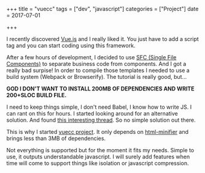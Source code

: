 +++
title = "vuecc"
tags = ["dev", "javascript"]
categories = ["Project"]
date = 2017-07-01

+++

I recently discovered [Vue.js](https://vuejs.org) and I really liked it.
You just have to add a script tag and you can start coding using this framework.

After a few hours of development, I decided to use [SFC (Single File Components)](https://vuejs.org/v2/guide/single-file-components.html) to separate business code from components.
And I got a really bad surpise! In order to compile those templates I needed
to use a build system (Webpack or Browserify). The tutorial is really good, but...

**GOD I DON'T WANT TO INSTALL 200MB OF DEPENDENCIES AND WRITE 200+SLOC BUILD
FILE.**

I need to keep things simple, I don't need Babel, I know how to write JS. I can
rant on this for hours. I started looking around for an alternative solution.
And found [this interesting thread](https://www.reddit.com/r/vuejs/comments/5ops4d/light_weight_and_simple_way_to_use_single_file/). So no simple solution out there.

This is why I started [vuecc project](https://github.com/BackInMyDays/vuecc).
It only depends on [html-minifier](https://www.npmjs.com/package/html-minifier)
and brings less than 3MB of dependencies.

Not everything is supported	but for the moment it fits my needs. Simple to use,
it outputs understandable javascript. I will surely add features when time will
come to support things like isolation or javascript compression.
